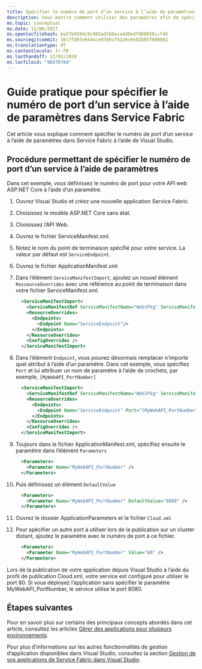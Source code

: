 ```yaml
---
title: Spécifier le numéro de port d’un service à l’aide de paramètres
description: Vous montre comment utiliser des paramètres afin de spécifier le port pour une application dans Service Fabric
ms.topic: conceptual
ms.date: 12/06/2017
ms.openlocfilehash: ba2fb459dc9c981ad168aca4d0edf969650ccf48
ms.sourcegitcommit: 16c7fd8fe944ece07b6cf42a9c0e82b057900662
ms.translationtype: HT
ms.contentlocale: fr-FR
ms.lasthandoff: 12/03/2020
ms.locfileid: "96576704"
---
```

# <a name="how-to-specify-the-port-number-of-a-service-using-parameters-in-service-fabric"></a>Guide pratique pour spécifier le numéro de port d’un service à l’aide de paramètres dans Service Fabric

Cet article vous explique comment spécifier le numéro de port d’un service à l’aide de paramètres dans Service Fabric à l’aide de Visual Studio.

## <a name="procedure-for-specifying-the-port-number-of-a-service-using-parameters"></a>Procédure permettant de spécifier le numéro de port d’un service à l’aide de paramètres

Dans cet exemple, vous définissez le numéro de port pour votre API web ASP.NET Core à l’aide d’un paramètre.

1. Ouvrez Visual Studio et créez une nouvelle application Service Fabric.
1. Choisissez le modèle ASP.NET Core sans état.
1. Choisissez l’API Web.
1. Ouvrez le fichier ServiceManifest.xml.
1. Notez le nom du point de terminaison spécifié pour votre service. La valeur par défaut est `ServiceEndpoint`.
1. Ouvrez le fichier ApplicationManifest.xml
1. Dans l’élément `ServiceManifestImport`, ajoutez un nouvel élément `RessourceOverrides` avec une référence au point de terminaison dans votre fichier ServiceManifest.xml.

    ```xml
      <ServiceManifestImport>
        <ServiceManifestRef ServiceManifestName="Web1Pkg" ServiceManifestVersion="1.0.0" />
        <ResourceOverrides>
          <Endpoints>
            <Endpoint Name="ServiceEndpoint"/>
          </Endpoints>
        </ResourceOverrides>
        <ConfigOverrides />
      </ServiceManifestImport>
    ```

1. Dans l’élément `Endpoint`, vous pouvez désormais remplacer n’importe quel attribut à l’aide d’un paramètre. Dans cet exemple, vous spécifiez `Port` et lui attribuer un nom de paramètre à l’aide de crochets, par exemple, `[MyWebAPI_PortNumber]`

    ```xml
      <ServiceManifestImport>
        <ServiceManifestRef ServiceManifestName="Web1Pkg" ServiceManifestVersion="1.0.0" />
        <ResourceOverrides>
          <Endpoints>
            <Endpoint Name="ServiceEndpoint" Port="[MyWebAPI_PortNumber]"/>
          </Endpoints>
        </ResourceOverrides>
        <ConfigOverrides />
      </ServiceManifestImport>
    ```

1. Toujours dans le fichier ApplicationManifest.xml, spécifiez ensuite le paramètre dans l’élément `Parameters`

    ```xml
      <Parameters>
        <Parameter Name="MyWebAPI_PortNumber" />
      </Parameters>
    ```

1. Puis définissez un élément `DefaultValue`

    ```xml
      <Parameters>
        <Parameter Name="MyWebAPI_PortNumber" DefaultValue="8080" />
      </Parameters>
    ```

1. Ouvrez le dossier ApplicationParameters et le fichier `Cloud.xml`
1. Pour spécifier un autre port à utiliser lors de la publication sur un cluster distant, ajoutez le paramètre avec le numéro de port à ce fichier.

    ```xml
      <Parameters>
        <Parameter Name="MyWebAPI_PortNumber" Value="80" />
      </Parameters>
    ```

Lors de la publication de votre application depuis Visual Studio à l’aide du profil de publication Cloud.xml, votre service est configuré pour utiliser le port 80. Si vous déployez l’application sans spécifier le paramètre MyWebAPI_PortNumber, le service utilise le port 8080.

## <a name="next-steps"></a>Étapes suivantes
Pour en savoir plus sur certains des principaux concepts abordés dans cet article, consultez les articles [Gérer des applications pour plusieurs environnements](service-fabric-manage-multiple-environment-app-configuration.md).

Pour plus d’informations sur les autres fonctionnalités de gestion d’application disponibles dans Visual Studio, consultez la section [Gestion de vos applications de Service Fabric dans Visual Studio](service-fabric-manage-application-in-visual-studio.md).
